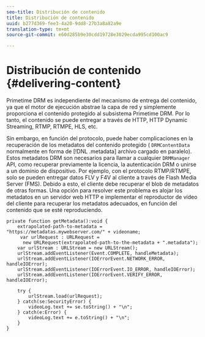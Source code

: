 ```yaml
---
seo-title: Distribución de contenido
title: Distribución de contenido
uuid: b277d369-fee3-4a20-9dd8-27b3a8a82a9e
translation-type: tm+mt
source-git-commit: e60d285b9e30cdd19728e3029ecda995cd100ac9

---
```



# Distribución de contenido {#delivering-content}

Primetime DRM es independiente del mecanismo de entrega del contenido, ya que el motor de ejecución abstrae la capa de red y simplemente proporciona el contenido protegido al subsistema Primetime DRM. Por lo tanto, el contenido se puede entregar a través de HTTP, HTTP Dynamic Streaming, RTMP, RTMPE, HLS, etc.

Sin embargo, en función del protocolo, puede haber complicaciones en la recuperación de los metadatos del contenido protegido ( `DRMContentData` normalmente en forma de [!DNL .metadata] archivo cargado en paralelo). Estos metadatos DRM son necesarios para llamar a cualquier `DRMManager` API, como recuperar previamente la licencia, la autenticación DRM o unirse a un dominio de dispositivo. Por ejemplo, con el protocolo RTMP/RTMPE, solo se pueden entregar datos FLV y F4V al cliente a través de Flash Media Server (FMS). Debido a esto, el cliente debe recuperar el blob de metadatos de otras formas. Una opción para resolver este problema es alojar los metadatos en un servidor web HTTP e implementar el reproductor de vídeo del cliente para recuperar los metadatos adecuados, en función del contenido que se esté reproduciendo.

```
private function getMetadata():void { 
    extrapolated-path-to-metadata = "https://metadatas.mywebserver.com/" + videoname; 
     var urlRequest : URLRequest =  
      new URLRequest(extrapolated-path-to-the-metadata + ".metadata");  
    var urlStream : URLStream = new URLStream();  
    urlStream.addEventListener(Event.COMPLETE, handleMetadata);  
    urlStream.addEventListener(IOErrorEvent.NETWORK_ERROR, handleIOError);  
    urlStream.addEventListener(IOErrorEvent.IO_ERROR, handleIOError);  
    urlStream.addEventListener(IOErrorEvent.VERIFY_ERROR, handleIOError);  
 
    try { 
        urlStream.load(urlRequest);  
    } catch(se:SecurityError) { 
        videoLog.text += se.toString() + "\n";  
    } catch(e:Error) { 
        videoLog.text += e.toString() + "\n";  
    } 
} 
```

